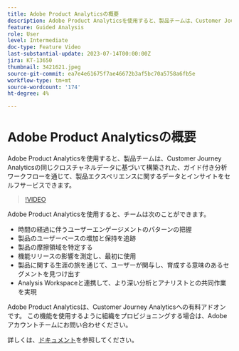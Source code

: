 ```yaml
---
title: Adobe Product Analyticsの概要
description: Adobe Product Analyticsを使用すると、製品チームは、Customer Journey Analyticsの同じクロスチャネルデータに基づいて構築された、ガイド付き分析ワークフローを通じて、製品エクスペリエンスに関するデータとインサイトをセルフサービスできます。
feature: Guided Analysis
role: User
level: Intermediate
doc-type: Feature Video
last-substantial-update: 2023-07-14T00:00:00Z
jira: KT-13650
thumbnail: 3421621.jpeg
source-git-commit: ea7e4e61675f7ae46672b3af5bc70a5758a6fb5e
workflow-type: tm+mt
source-wordcount: '174'
ht-degree: 4%

---
```



# Adobe Product Analyticsの概要

Adobe Product Analyticsを使用すると、製品チームは、Customer Journey Analyticsの同じクロスチャネルデータに基づいて構築された、ガイド付き分析ワークフローを通じて、製品エクスペリエンスに関するデータとインサイトをセルフサービスできます。

>[!VIDEO](https://video.tv.adobe.com/v/3421621/?learn=on)

Adobe Product Analyticsを使用すると、チームは次のことができます。

* 時間の経過に伴うユーザーエンゲージメントのパターンの把握
* 製品のユーザーベースの増加と保持を追跡
* 製品の摩擦領域を特定する
* 機能リリースの影響を測定し&#x200B;、最初に使用
* 製品に関する生涯の旅を通じて、ユーザーが関与し、育成する意味のあるセグメントを見つけ出す
* Analysis Workspaceと連携して、より深い分析とアナリストとの共同作業を実現

Adobe Product Analyticsは、Customer Journey Analyticsへの有料アドオンです。 この機能を使用するように組織をプロビジョニングする場合は、Adobeアカウントチームにお問い合わせください。

詳しくは、[ドキュメント](https://experienceleague.adobe.com/docs/analytics-platform/using/guided-analysis/overview.html)を参照してください。
